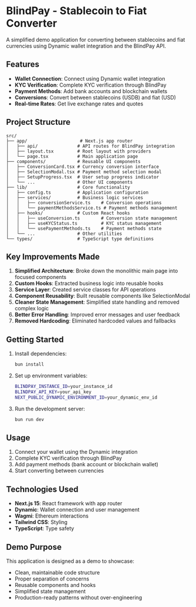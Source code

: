 # BlindPay - Stablecoin to Fiat Converter

A simplified demo application for converting between stablecoins and fiat currencies using Dynamic wallet integration and the BlindPay API.

## Features

- **Wallet Connection**: Connect using Dynamic wallet integration
- **KYC Verification**: Complete KYC verification through BlindPay
- **Payment Methods**: Add bank accounts and blockchain wallets
- **Conversions**: Convert between stablecoins (USDB) and fiat (USD)
- **Real-time Rates**: Get live exchange rates and quotes

## Project Structure

```
src/
├── app/                    # Next.js app router
│   ├── api/               # API routes for BlindPay integration
│   ├── layout.tsx         # Root layout with providers
│   └── page.tsx           # Main application page
├── components/            # Reusable UI components
│   ├── ConversionCard.tsx # Currency conversion interface
│   ├── SelectionModal.tsx # Payment method selection modal
│   ├── SetupProgress.tsx  # User setup progress indicator
│   └── ...                # Other UI components
├── lib/                   # Core functionality
│   ├── config.ts          # Application configuration
│   ├── services/          # Business logic services
│   │   ├── conversionService.ts    # Conversion operations
│   │   └── paymentMethodsService.ts # Payment methods management
│   ├── hooks/             # Custom React hooks
│   │   ├── useConversion.ts        # Conversion state management
│   │   ├── useKYCStatus.ts         # KYC status management
│   │   └── usePaymentMethods.ts    # Payment methods state
│   └── ...                # Other utilities
└── types/                 # TypeScript type definitions
```

## Key Improvements Made

1. **Simplified Architecture**: Broke down the monolithic main page into focused components
2. **Custom Hooks**: Extracted business logic into reusable hooks
3. **Service Layer**: Created service classes for API operations
4. **Component Reusability**: Built reusable components like SelectionModal
5. **Cleaner State Management**: Simplified state handling and removed complex logic
6. **Better Error Handling**: Improved error messages and user feedback
7. **Removed Hardcoding**: Eliminated hardcoded values and fallbacks

## Getting Started

1. Install dependencies:
   ```bash
   bun install
   ```

2. Set up environment variables:
   ```bash
   BLINDPAY_INSTANCE_ID=your_instance_id
   BLINDPAY_API_KEY=your_api_key
   NEXT_PUBLIC_DYNAMIC_ENVIRONMENT_ID=your_dynamic_env_id
   ```

3. Run the development server:
   ```bash
   bun run dev
   ```

## Usage

1. Connect your wallet using the Dynamic integration
2. Complete KYC verification through BlindPay
3. Add payment methods (bank account or blockchain wallet)
4. Start converting between currencies

## Technologies Used

- **Next.js 15**: React framework with app router
- **Dynamic**: Wallet connection and user management
- **Wagmi**: Ethereum interactions
- **Tailwind CSS**: Styling
- **TypeScript**: Type safety

## Demo Purpose

This application is designed as a demo to showcase:
- Clean, maintainable code structure
- Proper separation of concerns
- Reusable components and hooks
- Simplified state management
- Production-ready patterns without over-engineering

